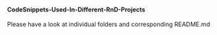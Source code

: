 #### CodeSnippets-Used-In-Different-RnD-Projects

Please have a look at individual folders and corresponding README.md
